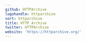 ```yaml
---
github: HTTPArchive
logohandle: httparchive
sort: httparchive
title: HTTP Archive
twitter: HTTPArchive
website: 'https://httparchive.org/'
---
```

